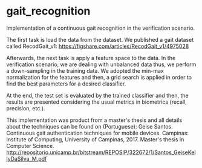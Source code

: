 # gait_recognition

Implementation of a continuous gait recognition in the verification scenario.

The first task is load the data from the dataset. 
We published a gait dataset called RecodGait_v1: https://figshare.com/articles/RecodGait_v1/4975028

Afterwards, the next task is apply a feature space to the data. 
In the verification scenario, we are dealing with unbalanced data thus, we perform a down-sampling in the training data.
We adopted the min-max normalization for the features and then, a grid search is applied in order to find the best parameters for a desired classifier. 

At the end, the test set is evaluated by the trained classifier and then, the results are presented considering the usual metrics in biometrics (recall, precision, etc.). 

This implementation was product from a master's thesis and all details about the techniques can be found on (Portuguese):
Geise Santos. Continuous gait authentication techniques for mobile devices. Campinas: Institute of Computing, University of Campinas, 2017. Master's thesis in Computer Science.
http://repositorio.unicamp.br/bitstream/REPOSIP/322672/1/Santos_GeiseKellyDaSilva_M.pdf
